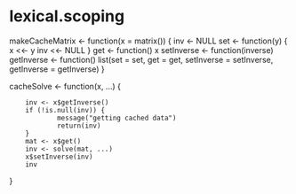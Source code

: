 # lexical.scoping

makeCacheMatrix <- function(x = matrix()) {
        inv <- NULL
        set <- function(y) {
                x <<- y
                inv <<- NULL
        }
        get <- function() x
        setInverse <- function(inverse) 
        getInverse <- function() 
        list(set = set,
             get = get,
             setInverse = setInverse,
             getInverse = getInverse)
}

cacheSolve <- function(x, ...) {
      
        inv <- x$getInverse()
        if (!is.null(inv)) {
                message("getting cached data")
                return(inv)
        }
        mat <- x$get()
        inv <- solve(mat, ...)
        x$setInverse(inv)
        inv
}
